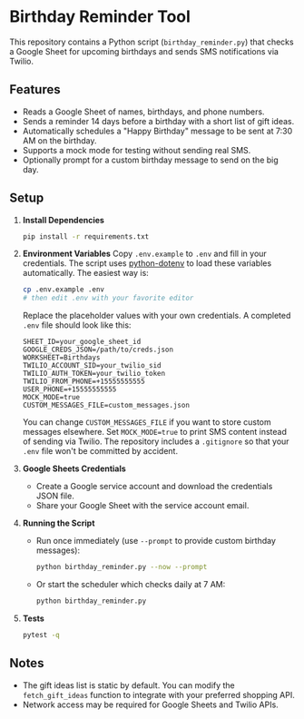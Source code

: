 # Birthday Reminder Tool

This repository contains a Python script (`birthday_reminder.py`) that checks a Google Sheet for upcoming birthdays and sends SMS notifications via Twilio.

## Features

- Reads a Google Sheet of names, birthdays, and phone numbers.
- Sends a reminder 14 days before a birthday with a short list of gift ideas.
- Automatically schedules a "Happy Birthday" message to be sent at 7:30 AM on the birthday.
- Supports a mock mode for testing without sending real SMS.
- Optionally prompt for a custom birthday message to send on the big day.

## Setup

1. **Install Dependencies**
   ```bash
   pip install -r requirements.txt
   ```

2. **Environment Variables**
   Copy `.env.example` to `.env` and fill in your credentials. The script uses [python-dotenv](https://github.com/theskumar/python-dotenv) to load these variables automatically.
   The easiest way is:

   ```bash
   cp .env.example .env
   # then edit .env with your favorite editor
   ```

   Replace the placeholder values with your own credentials. A completed `.env` file should look like this:

   ```
   SHEET_ID=your_google_sheet_id
   GOOGLE_CREDS_JSON=/path/to/creds.json
   WORKSHEET=Birthdays
   TWILIO_ACCOUNT_SID=your_twilio_sid
   TWILIO_AUTH_TOKEN=your_twilio_token
   TWILIO_FROM_PHONE=+15555555555
   USER_PHONE=+15555555555
   MOCK_MODE=true
   CUSTOM_MESSAGES_FILE=custom_messages.json
   ```

   You can change `CUSTOM_MESSAGES_FILE` if you want to store custom messages elsewhere. Set `MOCK_MODE=true` to print SMS content instead of sending via Twilio. The repository includes a `.gitignore` so that your `.env` file won't be committed by accident.

3. **Google Sheets Credentials**
   - Create a Google service account and download the credentials JSON file.
   - Share your Google Sheet with the service account email.

4. **Running the Script**
   - Run once immediately (use `--prompt` to provide custom birthday messages):
     ```bash
     python birthday_reminder.py --now --prompt
     ```
   - Or start the scheduler which checks daily at 7 AM:
     ```bash
     python birthday_reminder.py
     ```

5. **Tests**
   ```bash
   pytest -q
   ```

## Notes

- The gift ideas list is static by default. You can modify the `fetch_gift_ideas` function to integrate with your preferred shopping API.
- Network access may be required for Google Sheets and Twilio APIs.
